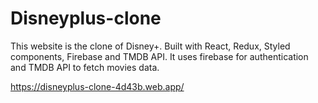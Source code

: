 # Disneyplus-clone

This website is the clone of Disney+. Built with React, Redux, Styled components, Firebase and TMDB API. It uses firebase for authentication and TMDB API to fetch movies data. 

https://disneyplus-clone-4d43b.web.app/
